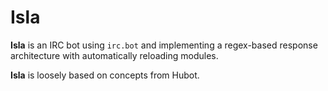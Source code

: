 # Isla

**Isla** is an IRC bot using `irc.bot` and implementing a regex-based response architecture with automatically reloading modules.

**Isla** is loosely based on concepts from Hubot.
